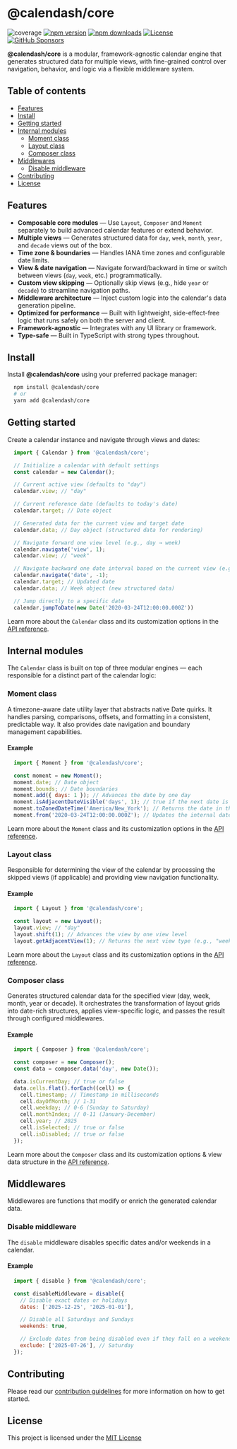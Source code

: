 # @calendash/core

![coverage](https://img.shields.io/codecov/c/github/calendash/calendash/master.svg?flag=core&style=flat-square)
[![npm version](https://img.shields.io/npm/v/@calendash/core?style=flat-square)](https://www.npmjs.com/package/@calendash/core)
[![npm downloads](https://img.shields.io/npm/dm/@calendash/core?style=flat-square)](https://www.npmjs.com/package/@calendash/core)
[![License](https://img.shields.io/github/license/calendash/calendash?style=flat-square)](https://github.com/calendash/calendash/blob/master/LICENSE)
[![GitHub Sponsors](https://img.shields.io/github/sponsors/calendash?label=Sponsor&logo=githubsponsors&style=flat-square)](https://github.com/sponsors/calendash)

**@calendash/core** is a modular, framework-agnostic calendar engine that generates structured data for multiple views, with fine-grained control over navigation, behavior, and logic via a flexible middleware system.

## Table of contents

- [Features](#features)
- [Install](#install)
- [Getting started](#getting-started)
- [Internal modules](#internal-modules)
  - [Moment class](#moment-class)
  - [Layout class](#layout-class)
  - [Composer class](#composer-class)
- [Middlewares](#middlewares)
  - [Disable middleware](#disable-middleware)
- [Contributing](#contributing)
- [License](#license)

## Features

- **Composable core modules** — Use `Layout`, `Composer` and `Moment` separately to build advanced calendar features or extend behavior.
- **Multiple views** — Generates structured data for `day`, `week`, `month`, `year`, and `decade` views out of the box.
- **Time zone & boundaries** — Handles IANA time zones and configurable date limits.
- **View & date navigation** — Navigate forward/backward in time or switch between views (`day`, `week`, etc.) programmatically.
- **Custom view skipping** — Optionally skip views (e.g., hide `year` or `decade`) to streamline navigation paths.
- **Middleware architecture** — Inject custom logic into the calendar's data generation pipeline.
- **Optimized for performance** — Built with lightweight, side-effect-free logic that runs safely on both the server and client.
- **Framework-agnostic** — Integrates with any UI library or framework.
- **Type-safe** — Built in TypeScript with strong types throughout.

## Install

Install **@calendash/core** using your preferred package manager:

```bash
  npm install @calendash/core
  # or
  yarn add @calendash/core
```

## Getting started

Create a calendar instance and navigate through views and dates:

```javascript
  import { Calendar } from '@calendash/core';

  // Initialize a calendar with default settings
  const calendar = new Calendar();

  // Current active view (defaults to "day")
  calendar.view; // "day"

  // Current reference date (defaults to today's date)
  calendar.target; // Date object

  // Generated data for the current view and target date
  calendar.data; // Day object (structured data for rendering)

  // Navigate forward one view level (e.g., day → week)
  calendar.navigate('view', 1);
  calendar.view; // "week"

  // Navigate backward one date interval based on the current view (e.g., one week back)
  calendar.navigate('date', -1);
  calendar.target; // Updated date
  calendar.data; // Week object (new structured data)

  // Jump directly to a specific date
  calendar.jumpToDate(new Date('2020-03-24T12:00:00.000Z'))
```

Learn more about the `Calendar` class and its customization options in the [API reference](https://github.com/calendash/calendash/blob/master/packages/core/src/features/calendar/README.md).

## Internal modules

The `Calendar` class is built on top of three modular engines — each responsible for a distinct part of the calendar logic:

### Moment class

A timezone-aware date utility layer that abstracts native Date quirks. It handles parsing, comparisons, offsets, and formatting in a consistent, predictable way. It also provides date navigation and boundary management capabilities.

#### Example

```javascript
  import { Moment } from '@calendash/core';

  const moment = new Moment();
  moment.date; // Date object
  moment.bounds; // Date boundaries
  moment.add({ days: 1 }); // Advances the date by one day
  moment.isAdjacentDateVisible('days', 1); // true if the next date is visible, otherwise false
  moment.toZonedDateTime('America/New_York'); // Returns the date in the New York time zone
  moment.from('2020-03-24T12:00:00.000Z'); // Updates the internal date to March 24, 2020
```

Learn more about the `Moment` class and its customization options in the [API reference](https://github.com/calendash/calendash/blob/master/packages/core/src/features/calendar/modules/moment/README.md).

### Layout class

Responsible for determining the view of the calendar by processing the skipped views (if applicable) and providing view navigation functionality.

#### Example

```javascript
  import { Layout } from '@calendash/core';

  const layout = new Layout();
  layout.view; // "day"
  layout.shift(1); // Advances the view by one view level
  layout.getAdjacentView(1); // Returns the next view type (e.g., "week")
```

Learn more about the `Layout` class and its customization options in the [API reference](https://github.com/calendash/calendash/blob/master/packages/core/src/features/calendar/modules/layout/README.md).

### Composer class

Generates structured calendar data for the specified view (day, week, month, year or decade). It orchestrates the transformation of layout grids into date-rich structures, applies view-specific logic, and passes the result through configured middlewares.

#### Example

```javascript
  import { Composer } from '@calendash/core';

  const composer = new Composer();
  const data = composer.data('day', new Date());

  data.isCurrentDay; // true or false
  data.cells.flat().forEach((cell) => {
    cell.timestamp; // Timestamp in milliseconds
    cell.dayOfMonth; // 1-31
    cell.weekday; // 0-6 (Sunday to Saturday)
    cell.monthIndex; // 0-11 (January-December)
    cell.year; // 2025
    cell.isSelected; // true or false
    cell.isDisabled; // true or false
  });
```

Learn more about the `Composer` class and its customization options & view data structure in the [API reference](https://github.com/calendash/calendash/blob/master/packages/core/src/features/calendar/modules/composer/README.md).

## Middlewares

Middlewares are functions that modify or enrich the generated calendar data.

### Disable middleware

The `disable` middleware disables specific dates and/or weekends in a calendar.

#### Example

```javascript
  import { disable } from '@calendash/core';

  const disableMiddleware = disable({
    // Disable exact dates or holidays
    dates: ['2025-12-25', '2025-01-01'],

    // Disable all Saturdays and Sundays
    weekends: true,

    // Exclude dates from being disabled even if they fall on a weekend
    exclude: ['2025-07-26'], // Saturday
  });
```

## Contributing

Please read our [contribution guidelines](https://github.com/calendash/calendash/blob/master/CONTRIBUTING.md) for more information on how to get started.

## License

This project is licensed under the [MIT License](https://github.com/calendash/calendash/blob/master/LICENSE)
